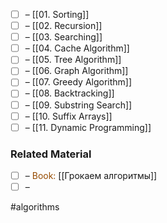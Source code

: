- [ ] – [[01. Sorting]]
- [ ] – [[02. Recursion]]
- [ ] – [[03. Searching]]
- [ ] – [[04. Cache Algorithm]]
- [ ] – [[05. Tree Algorithm]]
- [ ] – [[06. Graph Algorithm]]
- [ ] – [[07. Greedy Algorithm]]
- [ ] – [[08. Backtracking]]
- [ ] – [[09. Substring Search]]
- [ ] – [[10. Suffix Arrays]]
- [ ] – [[11. Dynamic Programming]]
### Related Material

- [ ] – <font color="#964B00"> Book: </font> [[Грокаем алгоритмы]]
- [ ] – 

#algorithms